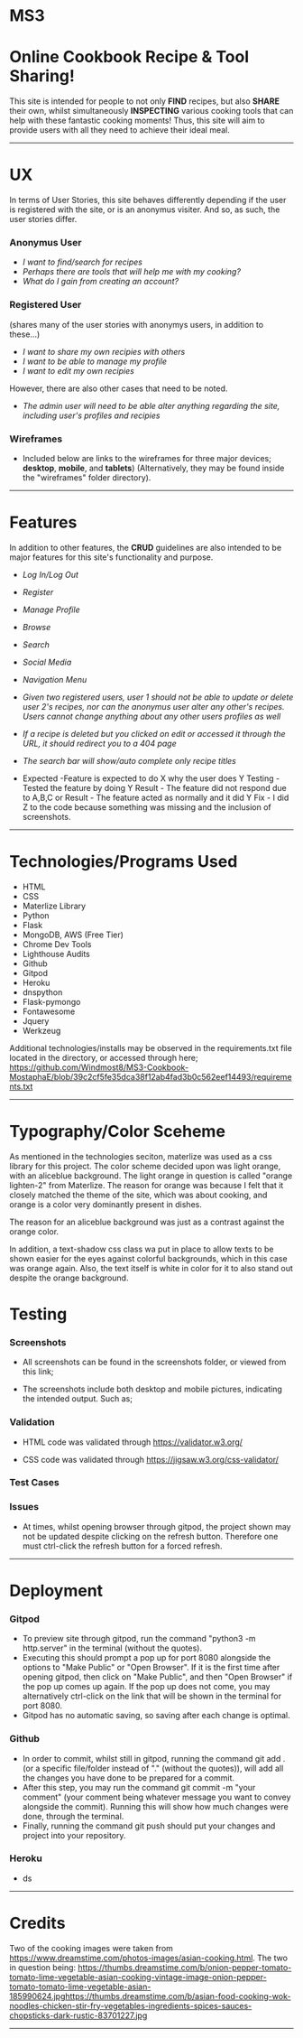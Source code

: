 # MS3 
# Online Cookbook Recipe & Tool Sharing!
This site is intended for people to not only **FIND** recipes, but also **SHARE** their own, 
whilst simultaneously **INSPECTING** various cooking tools that can help with these fantastic cooking moments!
Thus, this site will aim to provide users with all they need to achieve their ideal meal.

---
# UX

In terms of User Stories, this site behaves differently depending if the user is registered with the site, or is an anonymus visiter.
And so, as such, the user stories differ.

### **Anonymus User**

* *I want to find/search for recipes*
* *Perhaps there are tools that will help me with my cooking?*
* *What do I gain from creating an account?*

### **Registered User** 
(shares many of the user stories with anonymys users, in addition to these...)

* *I want to share my own recipies with others*
* *I want to be able to manage my profile*
* *I want to edit my own recipies*

However, there are also other cases that need to be noted.

* *The admin user will need to be able alter anything regarding the site, including user's profiles and recipies*

### **Wireframes**
* Included below are links to the wireframes for three major devices; **desktop**, **mobile**, and **tablets**)
(Alternatively, they may be found inside the "wireframes" folder directory).

---

# Features

In addition to other features, the **CRUD** guidelines are also intended to be major features for this site's functionality and purpose.

* *Log In/Log Out*

* *Register*

* *Manage Profile*

* *Browse*

* *Search*

* *Social Media*

* *Navigation Menu*

* *Given two registered users, user 1 should not be able to update or delete user 2's recipes, nor can the anonymus user alter any other's recipes. Users cannot change anything about
any other users profiles as well*

* *If a recipe is deleted but you clicked on edit or accessed it through the URL, it should redirect you to a 404 page*
* *The search bar will show/auto complete only recipe titles*

* Expected -Feature is expected to do X why the user does Y
Testing - Tested the feature by doing Y
Result - The feature did not respond due to A,B,C
or
Result - The feature acted as normally and it did Y
Fix - I did Z to the code because something was missing
and the inclusion of screenshots.

---

# Technologies/Programs Used
* HTML 
* CSS 
* Materlize Library
* Python
* Flask
* MongoDB, AWS (Free Tier)
* Chrome Dev Tools 
* Lighthouse Audits
* Github
* Gitpod
* Heroku
* dnspython
* Flask-pymongo
* Fontawesome
* Jquery
* Werkzeug

Additional technologies/installs may be observed in the requirements.txt file located in the directory, or accessed through here; https://github.com/Windmost8/MS3-Cookbook-MostaphaE/blob/39c2cf5fe35dca38f12ab4fad3b0c562eef14493/requirements.txt

---

# Typography/Color Sceheme
As mentioned in the technologies seciton, materlize was used as a css library for this project.
The color scheme decided upon was light orange, with an aliceblue background. The light orange in question is
called "orange lighten-2" from Materlize. The reason for orange was because I felt that it closely matched the theme
of the site, which was about cooking, and orange is a color very dominantly present in dishes.

The reason for an aliceblue background was just as a contrast against the orange color.

In addition, a text-shadow css class wa put in place to allow texts to be shown easier for the eyes against colorful backgrounds, which in this case was orange again.
Also, the text itself is white in color for it to also stand out despite the orange background.

# Testing

### **Screenshots**

* All screenshots can be found in the screenshots folder,
or viewed from this link;

* The screenshots include both desktop and mobile pictures, indicating the intended output.
Such as;

### **Validation**

* HTML code was validated through https://validator.w3.org/

* CSS code was validated through https://jigsaw.w3.org/css-validator/

### **Test Cases**


### **Issues** 

* At times, whilst opening browser through gitpod, the project shown may not be updated despite clicking on the refresh button. 
    Therefore one must ctrl-click the refresh button for a forced refresh. 

---

# Deployment

### **Gitpod** 

* To preview site through gitpod, run the command "python3 -m http.server" in the terminal (without the quotes). 
* Executing this should prompt a pop up for port 8080
    alongside the options to "Make Public" or "Open Browser". If it is the first time after opening gitpod, then click on "Make Public", and then "Open Browser" if the pop up
    comes up again. If the pop up does not come, you may alternatively ctrl-click on the link that will be shown in the terminal for port 8080.
* Gitpod has no automatic saving, so saving after each change is optimal.


### **Github**
* In order to commit, whilst still in gitpod, running the command git add . (or a specific file/folder instead of "." (without the quotes)),
    will add all the changes you have done to be prepared for a commit. 
* After this step, you may run the command git commit -m "your comment" (your comment being whatever message you want to convey alongside the commit). Running this will 
    show how much changes were done, through the terminal.
* Finally, running the command git push should put your changes and project into your repository.

### **Heroku**
* ds


---

# Credits 
Two of the cooking images were taken from https://www.dreamstime.com/photos-images/asian-cooking.html.
The two in question being:
https://thumbs.dreamstime.com/b/onion-pepper-tomato-tomato-lime-vegetable-asian-cooking-vintage-image-onion-pepper-tomato-tomato-lime-vegetable-asian-185990624.jpghttps://thumbs.dreamstime.com/b/asian-food-cooking-wok-noodles-chicken-stir-fry-vegetables-ingredients-spices-sauces-chopsticks-dark-rustic-83701227.jpg

---

